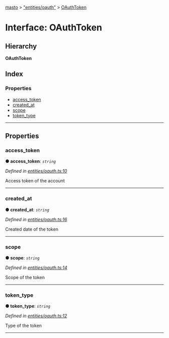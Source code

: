 [masto](../README.md) > ["entities/oauth"](../modules/_entities_oauth_.md) > [OAuthToken](../interfaces/_entities_oauth_.oauthtoken.md)

# Interface: OAuthToken

## Hierarchy

**OAuthToken**

## Index

### Properties

* [access_token](_entities_oauth_.oauthtoken.md#access_token)
* [created_at](_entities_oauth_.oauthtoken.md#created_at)
* [scope](_entities_oauth_.oauthtoken.md#scope)
* [token_type](_entities_oauth_.oauthtoken.md#token_type)

---

## Properties

<a id="access_token"></a>

###  access_token

**● access_token**: *`string`*

*Defined in [entities/oauth.ts:10](https://github.com/neet/masto.js/blob/84b2118/src/entities/oauth.ts#L10)*

Access token of the account

___
<a id="created_at"></a>

###  created_at

**● created_at**: *`string`*

*Defined in [entities/oauth.ts:16](https://github.com/neet/masto.js/blob/84b2118/src/entities/oauth.ts#L16)*

Created date of the token

___
<a id="scope"></a>

###  scope

**● scope**: *`string`*

*Defined in [entities/oauth.ts:14](https://github.com/neet/masto.js/blob/84b2118/src/entities/oauth.ts#L14)*

Scope of the token

___
<a id="token_type"></a>

###  token_type

**● token_type**: *`string`*

*Defined in [entities/oauth.ts:12](https://github.com/neet/masto.js/blob/84b2118/src/entities/oauth.ts#L12)*

Type of the token

___

